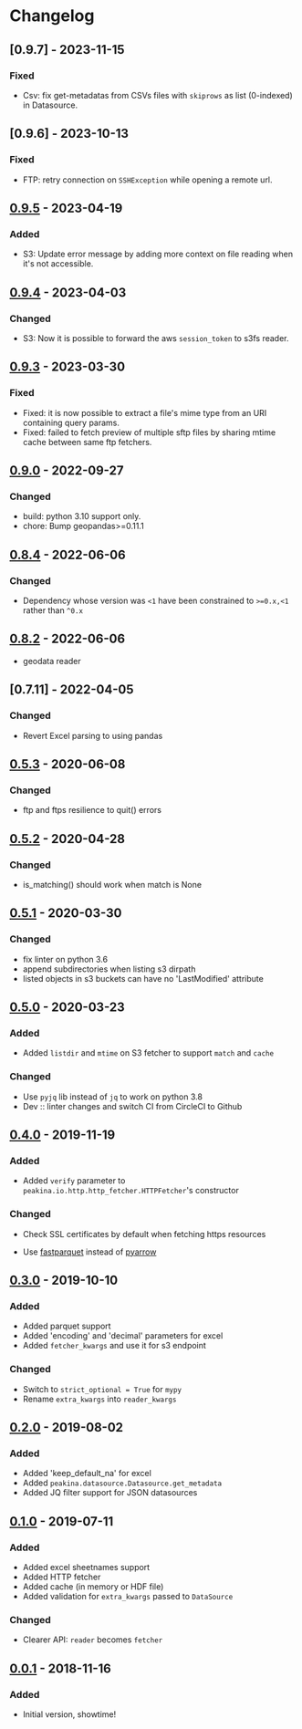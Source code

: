 # Changelog

## [0.9.7] - 2023-11-15

### Fixed

- Csv: fix get-metadatas from CSVs files with `skiprows` as list (0-indexed) in Datasource.

## [0.9.6] - 2023-10-13

### Fixed

- FTP: retry connection on `SSHException` while opening a remote url.

## [0.9.5] - 2023-04-19

### Added

- S3: Update error message by adding more context on file reading when it's not accessible.

## [0.9.4] - 2023-04-03

### Changed

- S3: Now it is possible to forward the aws `session_token` to s3fs reader.

## [0.9.3] - 2023-03-30

### Fixed

- Fixed: it is now possible to extract a file's mime type from an URI containing query params.
- Fixed: failed to fetch preview of multiple sftp files by sharing mtime cache between same ftp fetchers.

## [0.9.0] - 2022-09-27

### Changed

- build: python 3.10 support only.
- chore: Bump geopandas>=0.11.1

## [0.8.4] -   2022-06-06

### Changed

- Dependency whose version was `<1` have been constrained to `>=0.x,<1` rather than `^0.x`

## [0.8.2] -   2022-06-06
- geodata reader


## [0.7.11] -  2022-04-05

### Changed
- Revert Excel parsing to using pandas

## [0.5.3] - 2020-06-08

### Changed
- ftp and ftps resilience to quit() errors

## [0.5.2] - 2020-04-28

### Changed
- is_matching() should work when match is None

## [0.5.1] - 2020-03-30

### Changed
- fix linter on python 3.6
- append subdirectories when listing s3 dirpath
- listed objects in s3 buckets can have no \'LastModified\' attribute

## [0.5.0] - 2020-03-23

### Added

- Added `listdir` and `mtime` on S3 fetcher to support `match` and `cache`

### Changed

- Use `pyjq` lib instead of `jq` to work on python 3.8
- Dev :: linter changes and switch CI from CircleCI to Github

## [0.4.0] - 2019-11-19

### Added

- Added `verify` parameter to `peakina.io.http.http_fetcher.HTTPFetcher`'s constructor

### Changed

- Check SSL certificates by default when fetching https resources

- Use [fastparquet](https://fastparquet.readthedocs.io/en/latest/) instead of
  [pyarrow](https://pypi.org/project/pyarrow/#description)

## [0.3.0] - 2019-10-10

### Added

- Added parquet support
- Added 'encoding' and 'decimal' parameters for excel
- Added `fetcher_kwargs` and use it for s3 endpoint

### Changed

- Switch to `strict_optional = True` for `mypy`
- Rename `extra_kwargs` into `reader_kwargs`

## [0.2.0] - 2019-08-02

### Added

- Added 'keep_default_na' for excel
- Added `peakina.datasource.Datasource.get_metadata`
- Added JQ filter support for JSON datasources

## [0.1.0] - 2019-07-11

### Added

- Added excel sheetnames support
- Added HTTP fetcher
- Added cache (in memory or HDF file)
- Added validation for `extra_kwargs` passed to `DataSource`

### Changed

- Clearer API: `reader` becomes `fetcher`

## [0.0.1] - 2018-11-16

### Added

- Initial version, showtime!

[0.9.5]: https://github.com/ToucanToco/peakina/compare/v0.9.4...v0.9.5
[0.9.4]: https://github.com/ToucanToco/peakina/compare/v0.9.0...v0.9.4
[0.9.3]: https://github.com/ToucanToco/peakina/compare/v0.9.0...v0.9.3
[0.9.0]: https://github.com/ToucanToco/peakina/compare/v0.8.4...v0.9.0
[0.8.4]: https://github.com/ToucanToco/peakina/compare/v0.8.3...v0.8.4
[0.8.3]: https://github.com/ToucanToco/peakina/compare/v0.8.2...v0.8.3
[0.8.2]: https://github.com/ToucanToco/peakina/compare/v0.8.1...v0.8.2
[0.5.3]: https://github.com/ToucanToco/peakina/compare/v0.5.2...v0.5.3
[0.5.2]: https://github.com/ToucanToco/peakina/compare/v0.5.1...v0.5.2
[0.5.1]: https://github.com/ToucanToco/peakina/compare/v0.5.0...v0.5.1
[0.5.0]: https://github.com/ToucanToco/peakina/compare/v0.4.0...v0.5.0
[0.4.0]: https://github.com/ToucanToco/peakina/compare/v0.3.0...v0.4.0
[0.3.0]: https://github.com/ToucanToco/peakina/compare/v0.2.0...v0.3.0
[0.2.0]: https://github.com/ToucanToco/peakina/compare/v0.1.0...v0.2.0
[0.1.0]: https://github.com/ToucanToco/peakina/compare/v0.0.1...v0.1.0
[0.0.1]: https://github.com/ToucanToco/peakina/tree/v0.0.1
